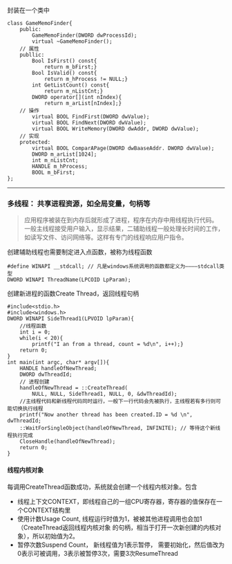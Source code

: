 封装在一个类中

    class GameMemoFinder{
        public:
            GameMemoFinder(DWORD dwProcessId);
            virtual ~GameMemoFinder();
        // 属性
        publlic:
            Bool IsFirst() const{
                return m_bFirst;}
            Bool IsValid() const{
                return m_hProcess != NULL;}
            int GetListCount() const{
                return m_nListCnt;}
            DWORD operator[](int nIndex){
                return m_arList[nIndex];}
        // 操作        
            virtual BOOL FindFirst(DWORD dwValue);
            virtual BOOL FindNext(DWORD dwValue);
            virtual BOOL WriteMemory(DWORD dwAddr, DWORD dwValue);
        // 实现    
        protected:
            virtual BOOL ComparAPage(DWORD dwBaaseAddr. DWORD dwValue);
            DWORD m_arList[1024];
            int m_nListCnt;
            HANDLE m_hProcess;
            BOOL m_bFirst;
    };
***
### 多线程： 共享进程资源，如全局变量，句柄等
> 应用程序被装在到内存后就形成了进程，程序在内存中用线程执行代码。
一般主线程接受用户输入，显示结果，二辅助线程一般处理长时间的工作，如读写文件、访问网络等。这样有专门的线程响应用户指令。

创建辅助线程也需要制定进入点函数，被称为线程函数

    #define WINAPI __stdcall; // 凡是windows系统调用的函数都定义为————stdcall类型
    DWORD WINAPI ThreadName(LPCOID LpParam);
创建新进程的函数Create Thread，返回线程句柄

    #include<stdio.h>
    #include<windows.h>
    DWORD WINAPI SideThread1(LPVOID lpParam){
        //线程函数
        int i = 0;
        while(i < 20){
            printf("I an from a thread, count = %d\n", i++);}
        return 0;
    }
    int main(int argc, char* argv[]){
        HANDLE handleOfNewThread;
        DWORD dwThreadId;
        // 进程创建
        handleOfNewThread = ::CreateThread(
            NULL, NULL, SideThread1, NULL, 0, &dwThreadId);
        //主线程代码和新线程代码同时运行，一般下一行代码会先被执行，主线程若有多行则可能切换执行线程
        printf("Now another thread has been created.ID = %d \n", dwThreadId; 
        ::WaitForSingleObject(handleOfNewThread, INFINITE); // 等待这个新线程执行完成
        CloseHandle(handleOfNewThread);
        return 0;
    }
#### 线程内核对象
每调用CreateThread函数成功，系统就会创建一个线程内核对象。包含
* 线程上下文CONTEXT，即线程自己的一组CPU寄存器，寄存器的值保存在一个CONTEXT结构里
* 使用计数Usage Count, 线程运行时值为1，被被其他进程调用也会加1（CreateThread返回线程内核对象
的句柄，相当于打开一次新创建的内核对象），所以初始值为2。
* 暂停次数Suspend Count， 新线程值为1表示暂停， 需要初始化，然后值改为0表示可被调用，3表示被暂停3次，需要3次ResumeThread
